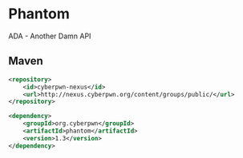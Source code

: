 # Phantom
ADA - Another Damn API

## Maven
``` XML
<repository>
	<id>cyberpwn-nexus</id>
	<url>http://nexus.cyberpwn.org/content/groups/public/</url>
</repository>

<dependency>
	<groupId>org.cyberpwn</groupId>
	<artifactId>phantom</artifactId>
	<version>1.3</version>
</dependency>
```
